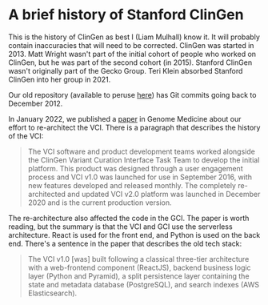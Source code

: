 # A brief history of Stanford ClinGen

This is the history of ClinGen as best I (Liam Mulhall) know it. It will
probably contain inaccuracies that will need to be corrected. ClinGen was
started in 2013. Matt Wright wasn't part of the initial cohort of people who
worked on ClinGen, but he was part of the second cohort (in 2015). Stanford ClinGen wasn't
originally part of the Gecko Group. Teri Klein absorbed Stanford ClinGen into
her group in 2021.

Our old repository (available to peruse
[here](https://github.com/ClinGen/clincoded)) has Git commits going back to
December 2012.

In January 2022, we published a
[paper](https://genomemedicine.biomedcentral.com/articles/10.1186/s13073-021-01004-8)
in Genome Medicine about our effort to re-architect the VCI. There is a
paragraph that describes the history of the VCI:

> The VCI software and product development teams worked alongside the ClinGen
> Variant Curation Interface Task Team to develop the initial platform. This
> product was designed through a user engagement process and VCI v1.0 was
> launched for use in September 2016, with new features developed and released
> monthly. The completely re-architected and updated VCI v2.0 platform was
> launched in December 2020 and is the current production version.

The re-architecture also affected the code in the GCI. The paper is worth
reading, but the summary is that the VCI and GCI use the serverless
architecture. React is used for the front end, and Python is used on the back
end. There's a sentence in the paper that describes the old tech stack:

> The VCI v1.0 \[was\] built following a classical three-tier architecture with
> a web-frontend component (ReactJS), backend business logic layer (Python and
> Pyramid), a split persistence layer containing the state and metadata database
> (PostgreSQL), and search indexes (AWS Elasticsearch).
